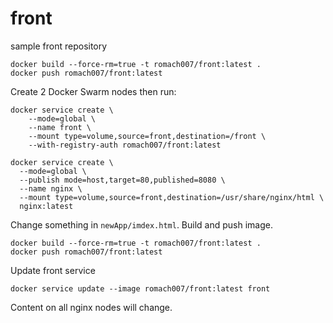 # front
sample front repository

```
docker build --force-rm=true -t romach007/front:latest .
docker push romach007/front:latest
```

Create 2 Docker Swarm nodes then run:

```
docker service create \
    --mode=global \
    --name front \
    --mount type=volume,source=front,destination=/front \
    --with-registry-auth romach007/front:latest
```
```
docker service create \
  --mode=global \
  --publish mode=host,target=80,published=8080 \
  --name nginx \
  --mount type=volume,source=front,destination=/usr/share/nginx/html \
  nginx:latest
```
Change something in `newApp/imdex.html`.
Build and push image.
```
docker build --force-rm=true -t romach007/front:latest .
docker push romach007/front:latest
```
Update front service
```
docker service update --image romach007/front:latest front
```
Content on all nginx nodes will change.
